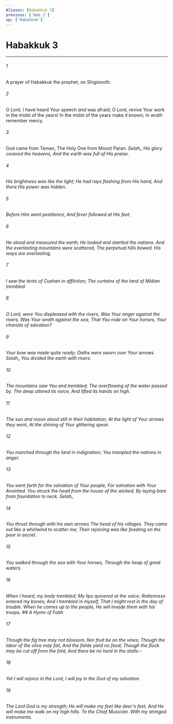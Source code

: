 ```yaml
---
Aliases: [Habakkuk 3]
previous: ['Hab 2']
up: ['Habakkuk']
---
```

# Habakkuk 3

***


###### 1 
A prayer of Habakkuk the prophet, on Shigionoth. 

###### 2 
O Lord, I have heard Your speech _and_ was afraid; O Lord, revive Your work in the midst of the years! In the midst of the years make _it_ known; In wrath remember mercy. 

###### 3 
God came from Teman, The Holy One from Mount Paran. <i class="selah">Selah_ His glory covered the heavens, And the earth was full of His praise. 

###### 4 
_His_ brightness was like the light; He had rays _flashing_ from His hand, And there His power _was_ hidden. 

###### 5 
Before Him went pestilence, And fever followed at His feet. 

###### 6 
He stood and measured the earth; He looked and startled the nations. And the everlasting mountains were scattered, The perpetual hills bowed. His ways _are_ everlasting. 

###### 7 
I saw the tents of Cushan in affliction; The curtains of the land of Midian trembled. 

###### 8 
O Lord, were _You_ displeased with the rivers, _Was_ Your anger against the rivers, _Was_ Your wrath against the sea, That You rode on Your horses, Your chariots of salvation? 

###### 9 
Your bow was made quite ready; Oaths were sworn over _Your_ arrows. <i class="selah">Selah_ You divided the earth with rivers. 

###### 10 
The mountains saw You _and_ trembled; The overflowing of the water passed by. The deep uttered its voice, _And_ lifted its hands on high. 

###### 11 
The sun and moon stood still in their habitation; At the light of Your arrows they went, At the shining of Your glittering spear. 

###### 12 
You marched through the land in indignation; You trampled the nations in anger. 

###### 13 
You went forth for the salvation of Your people, For salvation with Your Anointed. You struck the head from the house of the wicked, By laying bare from foundation to neck. <i class="selah">Selah_ 

###### 14 
You thrust through with his own arrows The head of his villages. They came out like a whirlwind to scatter me; Their rejoicing was like feasting on the poor in secret. 

###### 15 
You walked through the sea with Your horses, Through the heap of great waters. 

###### 16 
When I heard, my body trembled; My lips quivered at _the_ voice; Rottenness entered my bones; And I trembled in myself, That I might rest in the day of trouble. When he comes up to the people, He will invade them with his troops. ## A Hymn of Faith 

###### 17 
Though the fig tree may not blossom, Nor fruit be on the vines; Though the labor of the olive may fail, And the fields yield no food; Though the flock may be cut off from the fold, And there be no herd in the stalls-- 

###### 18 
Yet I will rejoice in the Lord, I will joy in the God of my salvation. 

###### 19 
The Lord God is my strength; He will make my feet like deer's _feet,_ And He will make me walk on my high hills. To the Chief Musician. With my stringed instruments.
